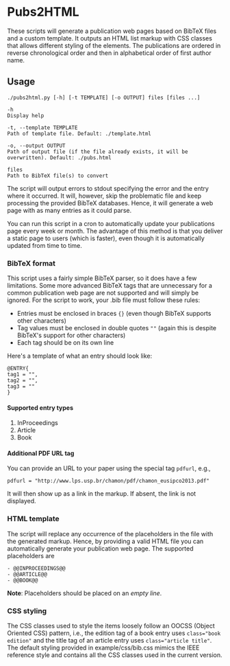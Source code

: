 Pubs2HTML
=========

These scripts will generate a publication web pages based on BibTeX files and a custom template. It outputs an HTML list markup with CSS classes that allows different styling of the elements. The publications are ordered in reverse chronological order and then in alphabetical order of first author name.



Usage
-----

```
./pubs2html.py [-h] [-t TEMPLATE] [-o OUTPUT] files [files ...]

-h
Display help

-t, --template TEMPLATE
Path of template file. Default: ./template.html

-o, --output OUTPUT
Path of output file (if the file already exists, it will be overwritten). Default: ./pubs.html

files
Path to BibTeX file(s) to convert
```

The script will output errors to stdout specifying the error and the entry where it occurred. It will, however, skip the problematic file and keep processing the provided BibTeX databases. Hence, it will generate a web page with as many entries as it could parse.

You can run this script in a cron to automatically update your publications page every week or month. The advantage of this method is that you deliver a static page to users (which is faster), even though it is automatically updated from time to time.



### BibTeX format

This script uses a fairly simple BibTeX parser, so it does have a few limitations. Some more advanced BibTeX tags that are unnecessary for a common publication web page are not supported and will simply be ignored. For the script to work, your .bib file must follow these rules:

- Entries must be enclosed in braces ```{}``` (even though BibTeX supports other characters)
- Tag values must be enclosed in double quotes ```""``` (again this is despite BibTeX's support for other characters)
- Each tag should be on its own line

Here's a template of what an entry should look like:
```
@ENTRY{
tag1 = "",
tag2 = "",
tag3 = ""
}
```


#### Supported entry types
1. InProceedings
2. Article
3. Book


#### Additional PDF URL tag
You can provide an URL to your paper using the special tag ```pdfurl```, e.g.,

```
pdfurl = "http://www.lps.usp.br/chamon/pdf/chamon_eusipco2013.pdf"
```

It will then show up as a link in the markup. If absent, the link is not displayed.



### HTML template

The script will replace any occurrence of the placeholders in the file with the generated markup. Hence, by providing a valid HTML file you can automatically generate your publication web page. The supported placeholders are

	- @@INPROCEEDINGS@@
	- @@ARTICLE@@
	- @@BOOK@@

**Note**: Placeholders should be placed on an _empty line_.



### CSS styling

The CSS classes used to style the items loosely follow an OOCSS (Object Oriented CSS) pattern, i.e., the edition tag of a book entry uses ```class="book edition"``` and the title tag of an article entry uses ```class="article title"```. The default styling provided in example/css/bib.css mimics the IEEE reference style and contains all the CSS classes used in the current version.